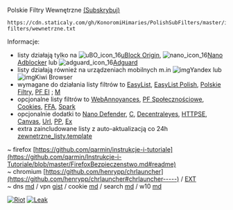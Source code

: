 Polskie Filtry Wewnętrzne [(Subskrybuj)](https://subscribe.adblockplus.org/?location=https://cdn.staticaly.com/gh/KonoromiHimaries/PolishSubFilters/master/internal-filters/wewnetrzne.txt&title=Polskie%20Filtry%20Wewnętrzne)
```
https://cdn.staticaly.com/gh/KonoromiHimaries/PolishSubFilters/master/internal-filters/wewnetrzne.txt
```

Informacje:

- listy działają tylko na ![uBO_icon_16](https://user-images.githubusercontent.com/22258847/58104215-675c2d00-7bb2-11e9-9ef7-53bd5d32139c.png)[uBlock Origin](https://github.com/gorhill/uBlock/releases), ![nano_icon_16](https://user-images.githubusercontent.com/22258847/58104236-7347ef00-7bb2-11e9-86c3-7f1646118e7e.png)[Nano Adblocker](https://github.com/NanoAdblocker/NanoCore/releases) lub ![adguard_icon_16](https://user-images.githubusercontent.com/22258847/58104254-7d69ed80-7bb2-11e9-989b-a0a73db4d808.png)[Adguard](https://github.com/AdguardTeam)
- listy działają również na urządzeniach mobilnych m.in ![img](https://user-images.githubusercontent.com/5884000/63644488-57d90c80-c6ea-11e9-82fe-b83ad3461557.png)Yandex lub ![img](https://user-images.githubusercontent.com/5884000/63644438-59560500-c6e9-11e9-8089-695a781bc095.png)Kiwi Browser
- wymagane do działania listy filtrów to [EasyList](https://subscribe.adblockplus.org/?location=https://easylist.to/easylist/easylist.txt&title=EasyList), [EasyList Polish](https://subscribe.adblockplus.org/?location=https://easylist-downloads.adblockplus.org/easylistpolish.txt&title=EasyList%20Polish), [Polskie Filtry](https://subscribe.adblockplus.org/?location=https://raw.githubusercontent.com/MajkiIT/polish-ads-filter/master/polish-adblock-filters/adblock.txt&title=Official%20Polish%20filters%20for%20AdBlock,%20uBlock%20Origin%20and%20AdGuard), [PF EI](https://subscribe.adblockplus.org/?location=https://cdn.statically.io/gh/PolishFiltersTeam/PolishAnnoyanceFilters/master/PPB.txt&title=Polskie%20Filtry%20Elementów%20Irytujących) ; [M](https://polishannoyancefilters.netlify.com/modules/)
- opcjonalne listy filtrów to [WebAnnoyances](https://subscribe.adblockplus.org/?location=https://cdn.staticaly.com/gh/yourduskquibbles/webannoyances/master/ultralist.txt&title=Web%20Annoyances%20Ultralist), [PF Społecznościowe](https://subscribe.adblockplus.org/?location=https://cdn.staticaly.com/gh/MajkiIT/polish-ads-filter/master/adblock_social_filters/adblock_social_list.txt&title=Polskie%20Filtry%20Społecznościowe), [Cookies](https://subscribe.adblockplus.org/?location=https://www.i-dont-care-about-cookies.eu/abp/&title=I%20dont%20care%20about%20cookies), [FFA](https://subscribe.adblockplus.org/?location=https://cdn.statically.io/gh/bogachenko/fuckfuckadblock/master/fuckfuckadblock.txt&title=Fuck%20Fuckadblock), [Spark](https://subscribe.adblockplus.org/?location=https://cdn.statically.io/gh/EnergizedProtection/block/master/spark/formats/filter&title=Energized%20Spark%20Protection)
- opcjonalnie dodatki to [Nano Defender](https://github.com/KonoromiHimaries/PolishSubFilters/blob/master/note/nano_defender.md#readme), [C](https://github.com/PolishFiltersTeam/PolishCookieConsent#polska-ciasteczkowa-zgoda), [Decentraleyes](https://decentraleyes.org/), [HTTPSE](https://www.eff.org/https-everywhere), [Canvas](https://add0n.com/canvas-fingerprint-blocker.html), [Url](https://gitlab.com/KevinRoebert/ClearUrls/tree/master#readme), [PP](https://github.com/cowlicks/privacypossum#readme), [Ex](https://www.mike-gualtieri.com/css-exfil-vulnerability-tester)
- extra zaincludowane listy z auto-aktualizacją co 24h [zewnetrzne_listy.template](https://github.com/KonoromiHimaries/PolishSubFilters/blob/master/templates/zewnetrzne_listy.template)

~ firefox [https://github.com/qarmin/instrukcje-i-tutoriale](https://github.com/qarmin/Instrukcje-i-Tutoriale/blob/master/FirefoxBezpieczenstwo.md#readme) </br>
~ chromium [https://github.com/henrypp/chrlauncher](https://github.com/henrypp/chrlauncher#chrlauncher-----) / [EXT](https://github.com/NeverDecaf/chromium-web-store#chromium-web-store) </br>
~ dns [md](https://github.com/KonoromiHimaries/PolishSubFilters/blob/master/note/dns-serv.md#readme) / vpn [gist](https://gist.github.com/joepie91/5a9909939e6ce7d09e29) / cookie [md](https://github.com/KonoromiHimaries/PolishSubFilters/blob/master/note/cookie-3rd.md) / search [md](https://github.com/KonoromiHimaries/PolishSubFilters/blob/master/note/search-serv.md#readme) / w10 [md](https://github.com/KonoromiHimaries/PolishSubFilters/blob/master/note/w10-servic.md#readme)

[![Riot](https://img.shields.io/badge/Riot-chat-brightgreen.svg)](https://riot.im/app/#/room/!IPhdjtOfWxVbiddKOo:matrix.org?via=matrix.org)
[![Leak](https://img.shields.io/badge/Leak-check-orange.svg)](https://browserleaks.com/)
